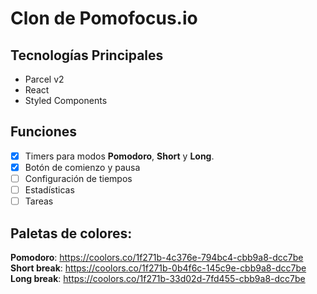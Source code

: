# Clon de Pomofocus.io

## Tecnologías Principales

- Parcel v2
- React
- Styled Components

## Funciones

- [x] Timers para modos **Pomodoro**, **Short** y **Long**.
- [x] Botón de comienzo y pausa
- [ ] Configuración de tiempos
- [ ] Estadísticas
- [ ] Tareas

## Paletas de colores:

**Pomodoro**: https://coolors.co/1f271b-4c376e-794bc4-cbb9a8-dcc7be
**Short break**: https://coolors.co/1f271b-0b4f6c-145c9e-cbb9a8-dcc7be
**Long break**: https://coolors.co/1f271b-33d02d-7fd455-cbb9a8-dcc7be
